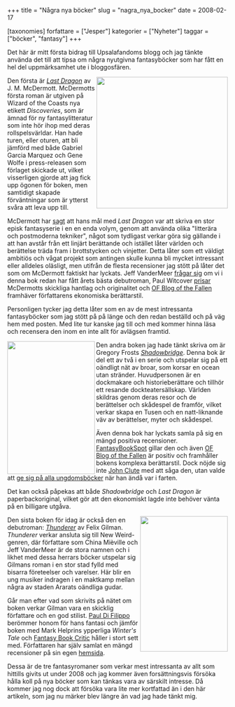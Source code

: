 +++
title = "Några nya böcker"
slug = "nagra_nya_bocker"
date = 2008-02-17

[taxonomies]
forfattare = ["Jesper"]
kategorier = ["Nyheter"]
taggar = ["böcker", "fantasy"]
+++

Det här är mitt första bidrag till Upsalafandoms blogg och jag tänkte använda det till att tipsa om några nyutgivna fantasyböcker som har fått en hel del uppmärksamhet ute i bloggosfären.

<img src="http://ecx.images-amazon.com/images/I/41jn8zmoS6L._SS500_.jpg" align="right" height="300" width="300" />Den första är <em><a href="http://www.amazon.com/Last-Dragon-Discoveries-J-M-Mcdermott/dp/0786948574/">Last Dragon</a></em> av J. M. McDermott. McDermotts första roman är utgiven på Wizard of the Coasts nya etikett <em>Discoveries</em>, som är ämnad för ny fantasylitteratur som inte hör ihop med deras rollspelsvärldar. Han hade turen, eller oturen, att bli jämförd med både Gabriel Garcia Marquez och Gene Wolfe i press-releasen som förlaget skickade ut, vilket visserligen gjorde att jag fick upp ögonen för boken, men samtidigt skapade förväntningar som är ytterst svåra att leva upp till.

McDermott har <a href="http://charles-tan.blogspot.com/2008/01/feature-interview-with-jm-mcdermott.html">sagt</a> att hans mål med <em>Last Dragon</em> var att skriva en stor episk fantasyserie i en en enda volym, genom att använda olika "litterära och postmoderna tekniker", något som tydligast verkar göra sig gällande i att han avstår från ett linjärt berättande och istället låter världen och berättelse träda fram i brottstycken och vinjetter. Detta låter som ett väldigt ambitiös och vågat projekt som antingen skulle kunna bli mycket intressant eller alldeles oläsligt, men utifrån de flesta recensioner jag stött på låter det som om McDermott faktiskt har lyckats. Jeff VanderMeer <a href="http://www.jeffvandermeer.com/2008/01/21/last-dragon-by-jm-mcdermott-best-first-novel-of-the-year-or-just-one-of-the-best-period/">frågar sig</a> om vi i denna bok redan har fått årets bästa debutroman, Paul Witcover <a href="http://www.scifi.com/sfw/books/sfw18134.html">prisar</a> McDermotts skickliga hantlag och originalitet och <a href="http://ofblog.blogspot.com/2008/02/jm-mcdermott-last-dragon.html">OF Blog of the Fallen</a> framhäver författarens ekonomiska berättarstil.

Personligen tycker jag detta låter som en av de mest intressanta fantasyböcker som jag stött på på länge och den redan beställd och på väg hem med posten. Med lite tur kanske jag till och med kommer hinna läsa och recensera den inom en inte allt för avlägsen framtid.

<img src="http://www.temp.sfbok.se/kat/img/71182.jpg" align="left" width="200" height="303" />Den andra boken jag hade tänkt skriva om är Gregory Frosts <em><a href="http://www.amazon.com/Shadowbridge-Gregory-Frost/dp/0345497589/">Shadowbridge</a></em>. Denna bok är del ett av två i en serie och utspelar sig på ett oändligt nät av broar, som korsar en ocean utan stränder. Huvudpersonen är en dockmakare och historieberättare och tillhör ett resande dockteatersällskap. Världen skildras genom deras resor och de berättelser och skådespel de framför, vilket verkar skapa en Tusen och en natt-liknande väv av berättelser, myter och skådespel.

Även denna bok har lyckats samla på sig en mängd positiva recensioner. <a href="http://www.fantasybookspot.com/node/2233">FantasyBookSpot</a> gillar den och även <a href="http://ofblog.blogspot.com/2008/01/gregory-frost-shadowbridge.html">OF Blog of the Fallen</a> är positiv och framhåller bokens komplexa berättarstil. Dock nöjde sig inte <a href="http://www.scifi.com/sfw/books/column/sfw17975.html">John Clute</a> med att såga den, utan valde att <a href="http://antickmusings.blogspot.com/2008/01/great-whomping-load-of-condescension.html">ge sig på alla ungdomsböcker</a> när han ändå var i farten.

Det kan också påpekas att både <em>Shadowbridge </em>och <em>Last Dragon</em> är paperbackoriginal, vilket gör att den ekonomiskt lagde inte behöver vänta på en billigare utgåva.

<img src="http://www.temp.sfbok.se/kat/img/71120.jpg" align="right" width="200" height="309" />Den sista boken för idag är också den en debutroman: <em><a href="http://www.amazon.com/Thunderer-Felix-Gilman/dp/0553806769/">Thunderer</a></em> av Felix Gilman. <em>Thunderer </em>verkar ansluta sig till New Weird-genren, där författare som China Mièville och Jeff VanderMeer är de stora namnen och i likhet med dessa herrars böcker utspelar sig Gilmans roman i en stor stad fylld med bisarra företeelser och varelser. Här blir en ung musiker indragen i en maktkamp mellan några av staden Ararats oändliga gudar.

Går man efter vad som skrivits på nätet om boken verkar Gilman vara en skicklig författare och en god stilist. <a href="http://www.scifi.com/sfw/books/sfw18034.html">Paul Di Filippo</a> berömmer honom för hans fantasi och jämför boken med Mark Helprins ypperliga <em>Winter's Tale</em> och <a href="http://fantasybookcritic.blogspot.com/2007/12/thunderer-by-felix-gilman.html">Fantasy Book Critic</a> håller i stort sett med. Författaren har själv samlat en mängd recensioner på sin egen <a href="http://felixgilman.com/books.html">hemsida</a>.

Dessa är de tre fantasyromaner som verkar mest intressanta av allt som hittills givits ut under 2008 och jag kommer även forsättningsvis försöka hålla koll på nya böcker som kan tänkas vara av särskilt intresse. Då kommer jag nog dock att försöka vara lite mer kortfattad än i den här artikeln, som jag nu märker blev längre än vad jag hade tänkt mig.
